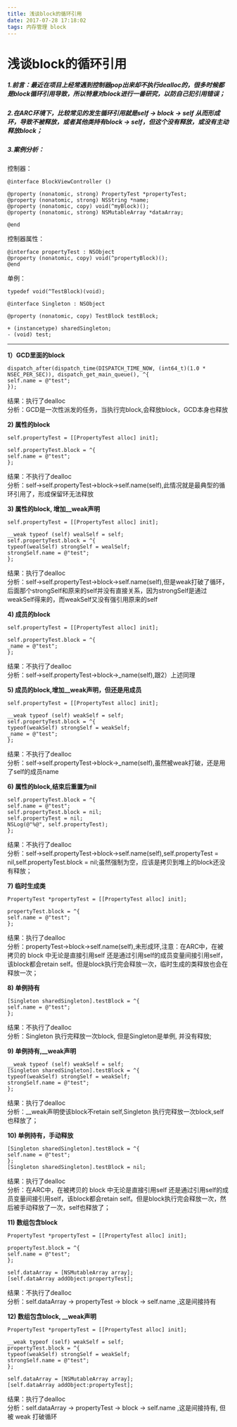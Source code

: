 ```yaml
---
title: 浅谈block的循环引用
date: 2017-07-28 17:18:02
tags: 内存管理 block
---
```


浅谈block的循环引用
==


##### 1.前言：最近在项目上经常遇到控制器pop出来却不执行dealloc的，很多时候都是block循环引用导致，所以特意对block进行一番研究，以防自己犯引用错误；

##### 2.在ARC环境下，比较常见的发生循环引用就是self -> block -> self 从而形成环，导致不被释放，或者其他类持有block -> self，但这个没有释放，或没有主动释放block；

##### 3.案例分析：


控制器：

```
@interface BlockViewController ()

@property (nonatomic, strong) PropertyTest *propertyTest;
@property (nonatomic, strong) NSString *name;
@property (nonatomic, copy) void(^myBlock)();
@property (nonatomic, strong) NSMutableArray *dataArray;

@end
```

控制器属性：

```
@interface propertyTest : NSObject
@property (nonatomic, copy) void(^propertyBlock)();
@end
```

单例：

```
typedef void(^TestBlock)(void);

@interface Singleton : NSObject

@property (nonatomic, copy) TestBlock testBlock;

+ (instancetype) sharedSingleton;
- (void) test;
```
***

**1）GCD里面的block**

```
dispatch_after(dispatch_time(DISPATCH_TIME_NOW, (int64_t)(1.0 * NSEC_PER_SEC)), dispatch_get_main_queue(), ^{
self.name = @"test";
});
```
结果：执行了dealloc <br>
分析：GCD是一次性派发的任务，当执行完block,会释放block，GCD本身也释放

**2) 属性的block**

```
self.propertyTest = [[PropertyTest alloc] init];

self.propertyTest.block = ^{
self.name = @"test";
};

```

结果：不执行了dealloc <br>
分析：self->self.propertyTest->block->self.name(self),此情况就是最典型的循环引用了，形成保留环无法释放

**3) 属性的block, 增加__weak声明**

```
self.propertyTest = [[PropertyTest alloc] init];

__weak typeof (self) wealSelf = self;
self.propertyTest.block = ^{
typeof(wealSelf) strongSelf = wealSelf;
strongSelf.name = @"test";
};

```

结果：执行了dealloc <br>
分析：self->self.propertyTest->block->self.name(self),但是weak打破了循环，后面那个strongSelf和原来的self并没有直接关系，因为strongSelf是通过weakSelf得来的，而weakSelf又没有强引用原来的self

**4) 成员的block**

```
self.propertyTest = [[PropertyTest alloc] init];

self.propertyTest.block = ^{
_name = @"test";
};

```

结果：不执行了dealloc <br>
分析：self->self.propertyTest->block->_name(self),跟2）上述同理

**5) 成员的block,增加__weak声明，但还是用成员**

```
self.propertyTest = [[PropertyTest alloc] init];

__weak typeof (self) weakSelf = self;
self.propertyTest.block = ^{
typeof(weakSelf) strongSelf = weakSelf;
_name = @"test";
};

```

结果：不执行了dealloc <br>
分析：self->self.propertyTest->block->_name(self),虽然被weak打破，还是用了self的成员name

**6) 属性的block,结束后重置为nil**

```
self.propertyTest.block = ^{
self.name = @"test";
self.propertyTest.block = nil;
self.propertyTest = nil;
NSLog(@"%@", self.propertyTest);
};

```

结果：不执行了dealloc <br>
分析：self->self.propertyTest->block->self.name(self),self.propertyTest = nil,self.propertyTest.block = nil;虽然强制为空，应该是拷贝到堆上的block还没有释放；

**7) 临时生成类**

```
PropertyTest *propertyTest = [[PropertyTest alloc] init];

propertyTest.block = ^{
self.name = @"test";
};

```

结果：执行了dealloc <br>
分析：propertyTest->block->self.name(self),未形成环,注意：在ARC中，在被拷贝的 block 中无论是直接引用self 还是通过引用self的成员变量间接引用self，该block都会retain self。但是block执行完会释放一次，临时生成的类释放也会在释放一次；

**8) 单例持有**

```
[Singleton sharedSingleton].testBlock = ^{
self.name = @"test";
};

```

结果：不执行了dealloc <br>
分析：Singleton 执行完释放一次block, 但是Singleton是单例, 并没有释放;

**9) 单例持有,__weak声明**

```
__weak typeof (self) weakSelf = self;
[Singleton sharedSingleton].testBlock = ^{
typeof(weakSelf) strongSelf = weakSelf;
strongSelf.name = @"test";
};
```

结果：执行了dealloc <br>
分析：__weak声明使该block不retain self,Singleton 执行完释放一次block,self也释放了；

**10) 单例持有，手动释放**

```
[Singleton sharedSingleton].testBlock = ^{
self.name = @"test";
};
[Singleton sharedSingleton].testBlock = nil;
```
结果：执行了dealloc <br>
分析：在ARC中，在被拷贝的 block 中无论是直接引用self 还是通过引用self的成员变量间接引用self，该block都会retain self。但是block执行完会释放一次，然后被手动释放了一次，self也释放了；


**11) 数组包含block**

```
PropertyTest *propertyTest = [[PropertyTest alloc] init];

propertyTest.block = ^{
self.name = @"test";
};

self.dataArray = [NSMutableArray array];
[self.dataArray addObject:propertyTest];
```
结果：不执行了dealloc <br>
分析：self.dataArray -> propertyTest -> block -> self.name ,这是间接持有


**12) 数组包含block, __weak声明**

```
PropertyTest *propertyTest = [[PropertyTest alloc] init];

__weak typeof (self) weakSelf = self;
propertyTest.block = ^{
typeof(weakSelf) strongSelf = weakSelf;
strongSelf.name = @"test";
};

self.dataArray = [NSMutableArray array];
[self.dataArray addObject:propertyTest];
```
结果：执行了dealloc <br>
分析：self.dataArray -> propertyTest -> block -> self.name ,这是间接持有, 但被 weak 打破循环

